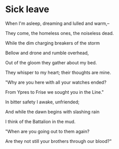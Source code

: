 # Sick leave

When I'm asleep, dreaming and lulled and warm,– 

They come, the homeless ones, the noiseless dead.

While the dim charging breakers of the storm

Bellow and drone and rumble overhead,

Out of the gloom they gather about my bed.

  They whisper to my heart; their thoughts are mine.

  "Why are you here with all your watches ended?

  From Ypres to Frise we sought you in the Line."

In bitter safety I awake, unfriended;

And while the dawn begins with slashing rain

I think of the Battalion in the mud.

"When are you going out to them again?

Are they not still your brothers through our blood?"

